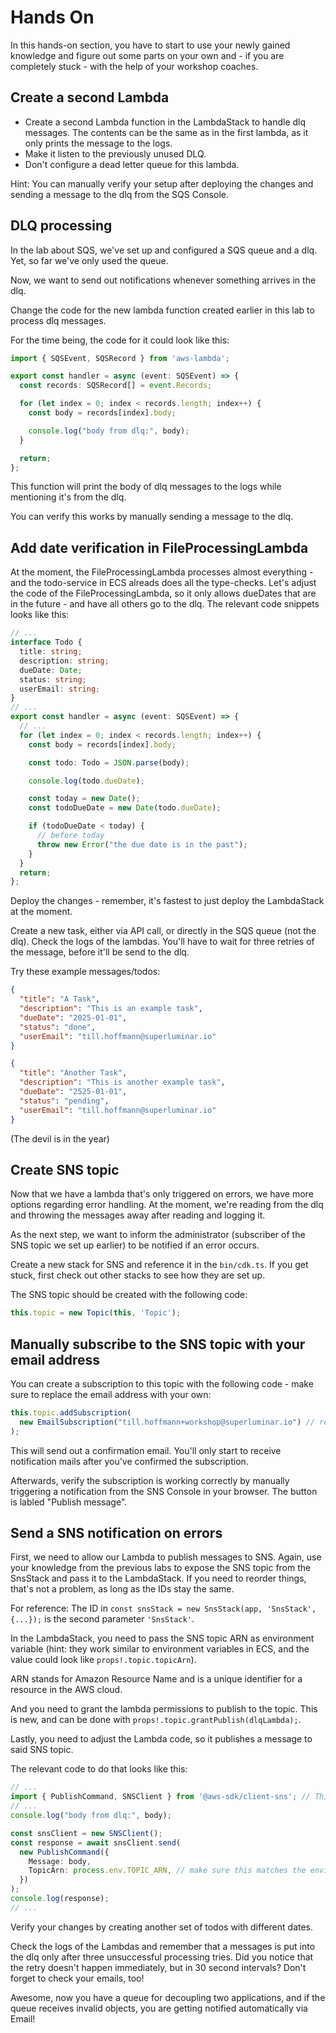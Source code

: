 # Hands On

In this hands-on section, you have to start to use your newly gained knowledge and figure out some parts on your own and - if you are completely stuck - with the help of your workshop coaches.


## Create a second Lambda

- Create a second Lambda function in the LambdaStack to handle dlq messages. The contents can be the same as in the first lambda, as it only prints the message to the logs.
- Make it listen to the previously unused DLQ.
- Don't configure a dead letter queue for this lambda.

Hint: You can manually verify your setup after deploying the changes and sending a message to the dlq from the SQS Console.


## DLQ processing

In the lab about SQS, we've set up and configured a SQS queue and a dlq. Yet, so far we've only used the queue.

Now, we want to send out notifications whenever something arrives in the dlq.

Change the code for the new lambda function created earlier in this lab to process dlq messages.

For the time being, the code for it could look like this:

```typescript
import { SQSEvent, SQSRecord } from 'aws-lambda';

export const handler = async (event: SQSEvent) => {
  const records: SQSRecord[] = event.Records;

  for (let index = 0; index < records.length; index++) {
    const body = records[index].body;

    console.log("body from dlq:", body);
  }

  return;
};
```

This function will print the body of dlq messages to the logs while mentioning it's from the dlq.

You can verify this works by manually sending a message to the dlq.


## Add date verification in FileProcessingLambda

At the moment, the FileProcessingLambda processes almost everything - and the todo-service in ECS alreads does all the type-checks.
Let's adjust the code of the FileProcessingLambda, so it only allows dueDates that are in the future - and have all others go to the dlq.
The relevant code snippets looks like this:

```typescript
// ...
interface Todo {
  title: string;
  description: string;
  dueDate: Date;
  status: string;
  userEmail: string;
}
// ...
export const handler = async (event: SQSEvent) => {
  // ...
  for (let index = 0; index < records.length; index++) {
    const body = records[index].body;

    const todo: Todo = JSON.parse(body);

    console.log(todo.dueDate);

    const today = new Date();
    const todoDueDate = new Date(todo.dueDate);

    if (todoDueDate < today) {
      // before today
      throw new Error("the due date is in the past");
    }
  }
  return;
};
```

Deploy the changes - remember, it's fastest to just deploy the LambdaStack at the moment.

Create a new task, either via API call, or directly in the SQS queue (not the dlq).
Check the logs of the lambdas.
You'll have to wait for three retries of the message, before it'll be send to the dlq.

Try these example messages/todos:

```json
{
  "title": "A Task",
  "description": "This is an example task",
  "dueDate": "2025-01-01",
  "status": "done",
  "userEmail": "till.hoffmann@superluminar.io"
}
```

```json
{
  "title": "Another Task",
  "description": "This is another example task",
  "dueDate": "2525-01-01",
  "status": "pending",
  "userEmail": "till.hoffmann@superluminar.io"
}
```

(The devil is in the year)


## Create SNS topic

Now that we have a lambda that's only triggered on errors, we have more options regarding error handling.
At the moment, we're reading from the dlq and throwing the messages away after reading and logging it.

As the next step, we want to inform the administrator (subscriber of the SNS topic we set up earlier) to be notified if an error occurs.

Create a new stack for SNS and reference it in the `bin/cdk.ts`.
If you get stuck, first check out other stacks to see how they are set up.

The SNS topic should be created with the following code:

```typescript 
this.topic = new Topic(this, 'Topic');
```


## Manually subscribe to the SNS topic with your email address

You can create a subscription to this topic with the following code - make sure to replace the email address with your own:

```typescript
this.topic.addSubscription(
  new EmailSubscription("till.hoffmann+workshop@superluminar.io") // replace me
);
```

This will send out a confirmation email. You'll only start to receive notification mails after you've confirmed the subscription.

Afterwards, verify the subscription is working correctly by manually triggering a notification from the SNS Console in your browser. The button is labled "Publish message".


## Send a SNS notification on errors

First, we need to allow our Lambda to publish messages to SNS.
Again, use your knowledge from the previous labs to expose the SNS topic from the SnsStack and pass it to the LambdaStack.
If you need to reorder things, that's not a problem, as long as the IDs stay the same.

For reference: The ID in `const snsStack = new SnsStack(app, 'SnsStack', {...});` is the second parameter `'SnsStack'`.

In the LambdaStack, you need to pass the SNS topic ARN as environment variable (hint: they work similar to environment variables in ECS, and the value could look like `props!.topic.topicArn`).

ARN stands for Amazon Resource Name and is a unique identifier for a resource in the AWS cloud.

And you need to grant the lambda permissions to publish to the topic.
This is new, and can be done with `props!.topic.grantPublish(dlqLambda);`.

Lastly, you need to adjust the Lambda code, so it publishes a message to said SNS topic.

The relevant code to do that looks like this:

```typescript
// ...
import { PublishCommand, SNSClient } from '@aws-sdk/client-sns'; // This requires `npm install @aws-sdk/client-sns` in the cdk folder.
// ...
console.log("body from dlq:", body);

const snsClient = new SNSClient();
const response = await snsClient.send(
  new PublishCommand({
    Message: body,
    TopicArn: process.env.TOPIC_ARN, // make sure this matches the environment variable you set in the LambdaStack
  })
);
console.log(response);
// ...
```

Verify your changes by creating another set of todos with different dates.

Check the logs of the Lambdas and remember that a messages is put into the dlq only after three unsuccessful processing tries.
Did you notice that the retry doesn't happen immediately, but in 30 second intervals?
Don't forget to check your emails, too!

Awesome, now you have a queue for decoupling two applications, and if the queue receives invalid objects, you are getting notified automatically via Email!
